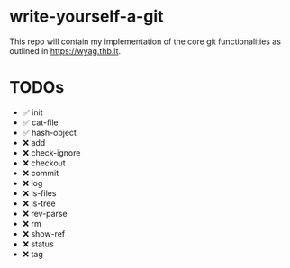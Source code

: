 # write-yourself-a-git
This repo will contain my implementation of the core git functionalities as outlined in https://wyag.thb.lt.

# TODOs
* ✅ init
* ✅ cat-file
* ✅ hash-object
* ❌ add
* ❌ check-ignore
* ❌ checkout
* ❌ commit
* ❌ log
* ❌ ls-files
* ❌ ls-tree
* ❌ rev-parse
* ❌ rm
* ❌ show-ref
* ❌ status
* ❌ tag